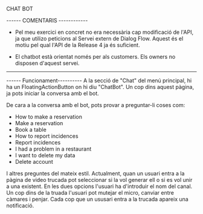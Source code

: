 
CHAT BOT

------ COMENTARIS ------------
* Pel meu exercici en concret no era necessària cap modificació de l'API, ja que utilizo peticions al Servei extern de Dialog Flow. Aquest és el motiu pel qual l'API de la Release 4 ja és suficient.

* El chatbot està orientat només per als customers. Els owners no disposen d'aquest servei.
-----------------------------



------ Funcionament----------
A la secció de "Chat" del menú principal, hi ha un FloatingActionButton on hi diu "ChatBot". Un cop dins aquest pàgina, ja pots iniciar la conversa amb el bot.

De cara a la conversa amb el bot, pots provar a preguntar-li coses com:

- How to make a reservation
- Make a reservation
- Book a table
- How to report incidences
- Report incidences
- I had a problem in a restaurant
- I want to delete my data 
- Delete account

I altres preguntes del mateix estil.
Actualment, quan un usuari entra a la pàgina de video trucada pot seleccionar
si la vol generar ell o si es vol unir a una existent. En les dues opcions 
l'usuari ha d'introduir el nom del canal. Un cop dins de la truada l'usuari
pot mutejar el micro, canviar entre càmares i penjar. Cada cop que un ususari
entra a la trucada apareix una notificació.
